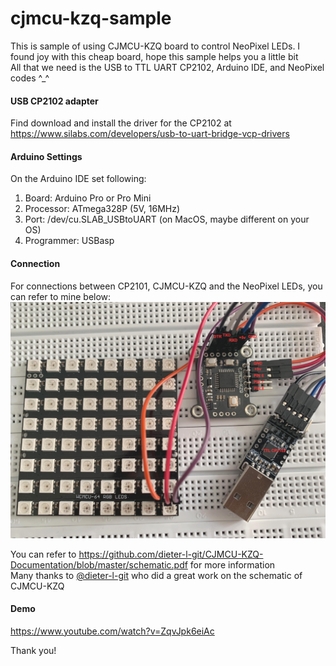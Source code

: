 # cjmcu-kzq-sample
This is sample of using CJMCU-KZQ board to control NeoPixel LEDs. I found joy with this cheap board, hope this sample helps you a little bit<br>
All that we need is the USB to TTL UART CP2102, Arduino IDE, and NeoPixel codes ^_^ <br>
#### USB CP2102 adapter
Find download and install the driver for the CP2102 at https://www.silabs.com/developers/usb-to-uart-bridge-vcp-drivers

#### Arduino Settings

On the Arduino IDE set following:
<ol>
<li> Board: Arduino Pro or Pro Mini </li>
<li> Processor: ATmega328P (5V, 16MHz) </li>
<li> Port: /dev/cu.SLAB_USBtoUART (on MacOS, maybe different on your OS) </li>
<li> Programmer: USBasp </li>
</ol>

#### Connection
For connections between CP2101, CJMCU-KZQ and the NeoPixel LEDs, you can refer to mine below:
![alt text](images/CJMCU-KZQ.jpg "Title")

You can refer to https://github.com/dieter-l-git/CJMCU-KZQ-Documentation/blob/master/schematic.pdf for more information<br>
Many thanks to [@dieter-l-git](https://github.com/dieter-l-git/CJMCU-KZQ-Documentation) who did a great work on the schematic of CJMCU-KZQ


#### Demo
https://www.youtube.com/watch?v=ZqvJpk6eiAc

Thank you!
